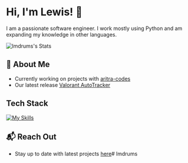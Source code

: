 # Hi, I'm Lewis! 👋

I am a passionate software engineer. I work mostly using Python and am expanding my knowledge in other languages.

![lmdrums's Stats](https://github-readme-stats.vercel.app/api?username=lmdrums&theme=vue-dark&show_icons=true&hide_border=true&count_private=true)

## 🚀 About Me

- Currently working on projects with [aritra-codes](https://github.com/aritra-codes)
- Our latest release [Valorant AutoTracker](https://github.com/aritra-codes/valorant-autotracker)

## Tech Stack
[![My Skills](https://skillicons.dev/icons?i=py,html,css,js)](https://skillicons.dev)

## 📬 Reach Out

- Stay up to date with latest projects [here](https://instagram.com/lmprogramming)#   l m d r u m s 
 
 
